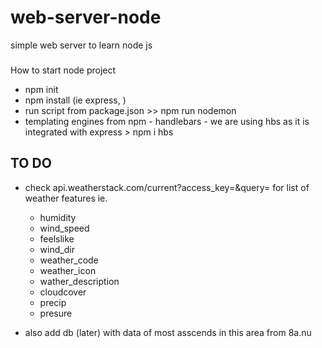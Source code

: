 # web-server-node
simple web server to learn node js

###
How to start node project 
- npm init
- npm install <required modules> (ie express, )
- run script from package.json >> npm run nodemon
- templating engines from npm - handlebars - we are using hbs as it is integrated with express > npm i hbs


## TO DO 
- check api.weatherstack.com/current?access_key=<key>&query=<location> for list of weather features  ie.
    - humidity
    - wind_speed
    - feelslike
    - wind_dir
    - weather_code
    - weather_icon
    - wather_description
    - cloudcover
    - precip
    - presure

- also add db (later) with data of most asscends in this area from 8a.nu 
